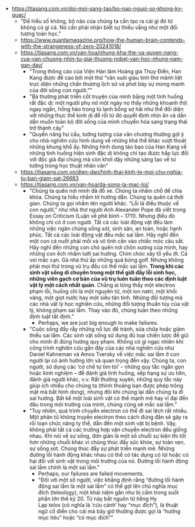 -  https://tiasang.com.vn/doi-moi-sang-tao/bo-nao-nguoi-so-khong-ky-quac/
	- "Để hiểu số không, bộ não của chúng ta cần tạo ra cái gì đó từ không có gì cả. Nó cần phải nhận biết sự thiếu vắng như một đối tượng toán học."
	- https://www.quantamagazine.org/how-the-human-brain-contends-with-the-strangeness-of-zero-20241018/
	- https://tiasang.com.vn/van-hoa/nhung-kha-the-va-quyen-nang-cua-van-chuong-nhin-tu-giai-thuong-nobel-van-hoc-nhung-nam-gan-day/
		- "Trong thông cáo của Viện Hàn lâm Hoàng gia Thụy Điển, Han Kang được đề cao bởi một thứ “văn xuôi giàu tính thơ mãnh liệt trực diện những chấn thương lịch sử và phơi bày sự mong manh của đời sống con người.”"
		- "Bà thường phát triển cốt truyện của mình bằng một tình huống rất đặc dị: một người phụ nữ một ngày nọ thấy những khoanh thịt ngay ngắn, hồng hào trong tủ lạnh bỗng sợ hãi như thể đối diện với những thực thể kinh dị để rồi từ đó quyết định nhịn ăn và dần dần muốn toàn bộ đời sống của mình chuyển hóa sang trạng thái trở thành cây"
		- "Quyền năng hư cấu, tưởng tượng của văn chương thường gợi ý cho nhà nghiên cứu hình dung về những khả thể khác vượt thoát những khung khổ ấy. Những hình dung táo bạo của Han Kang về những tình huống hiện sinh đặc dị không chỉ tạo được hấp lực đối với độc giả đại chúng mà còn khơi dậy những sáng tạo về tư tưởng trong học thuật nhân văn"
	- https://tiasang.com.vn/dien-dan/hinh-thai-kinh-te-moi-chu-nghia-tu-ban-giam-sat-26683
	- https://tiasang.com.vn/van-hoa/da-song-la-mac-loi/
		- "Chúng ta quên nơi mình đã đỗ xe. Chúng ta nhầm chỗ để chìa khóa. Chúng ta hiểu nhầm tờ hướng dẫn. Chúng ta quên cả thời gian. Chúng ta gọi nhầm tên người khác. “Lỗi là điều thuộc về con người,” như nhà thơ người Anh Alexander Pope đã viết trong Essay on Criticism (Luận về phê bình – 1711). Nhưng điều đó không chỉ có ở con người. Tất cả các loài động vật đều làm những việc ngăn chúng sống sót, sinh sản, an toàn, hoặc hạnh phúc. Tất cả các loài động vật đều mắc sai lầm. Hãy nghĩ đến một con cá nuốt phải mồi và vô tình cắn vào chiếc móc câu sắt. Hãy nghĩ đến những con chó quên nơi chôn xương của mình, hay những con ếch nhằm lưỡi sai hướng. Chim chóc xây tổ yếu ớt. Cá voi mắc cạn. Gà nhà thử ấp những quả bóng golf. Nhưng không phải mọi thứ trong vũ trụ đều có thể mắc sai lầm. **Trong khi các sinh vật sống di chuyển trong một thế giới đầy lỗi sinh học, những viên gạch cơ bản của vũ trụ luôn tuân theo các định luật vật lý một cách nhất quán**. Chẳng ai từng thấy một electron phạm lỗi, huống chi là một nguyên tử, một ion natri, một khối vàng, một giọt nước hay một siêu tân tinh. Những đối tượng mà các nhà vật lý học nghiên cứu, những đối tượng thuần túy của vật lý, không phạm sai lầm. Thay vào đó, chúng tuân theo những định luật tất định."
			- Perhaps, we are just big enough to make failures.
		- "Cuộc sống đầy rẫy những nỗ lực để tránh, sửa chữa hoặc giảm thiểu sai lầm. Các sinh vật sống sử dụng đủ loại chiến lược để giữ cho mình đi đúng hướng quy phạm. Không có gì ngạc nhiên khi công trình nghiên cứu gần đây của các nhà nghiên cứu như Daniel Kahneman và Amos Tversky về việc mắc sai lầm ở con người lại có ảnh hưởng lớn và quan trọng đến vậy. Chúng ta, con người, sử dụng các ‘cơ chế tự tìm tòi’ – những quy tắc ngắn gọn hoặc kinh nghiệm – để đánh giá tình huống, xếp hạng sự ưu tiên, đánh giá người khác, v.v. Rất thường xuyên, những quy tắc này giúp ích nhiều cho chúng ta (thỉnh thoảng bạn được phép trông mặt mà bắt hình dong), nhưng đôi khi chúng lại dẫn chúng ta đi sai hướng. Bất kể một loài sinh vật có thể mạnh mẽ hay vĩ đại đến đâu trong môi trường của mình, chúng cũng sẽ mắc sai lầm."
		- "Tuy nhiên, quá trình chuyển electron có thể đi sai lệch rất nhiều. Một phân tử không truyền electron theo cách đúng đắn sẽ gây ra rối loạn chức năng ty thể, dẫn đến một sinh vật bị bệnh. Vậy, không phải tất cả các trường hợp vận chuyển electron đều giống nhau. Khi nói về sự sống, đơn giản là một số chuỗi sự kiện thì _tốt hơn_ những chuỗi khác vì chúng thúc đẩy sức khỏe, sự toàn vẹn, sự sống sót. Chúng thúc đẩy sự phát triển mạnh mẽ. Những đường lối hành động khác nhau có thể có tác dụng có lợi hoặc có hại đối với sinh vật trong môi trường của nó. Đường lối hành động sai lầm chính là một sai lầm."
			- Perhaps, our failures are failed movements.
			- "Đối với một số người, việc khẳng định rằng “đường lối hành động sai lầm là một sai lầm” có thể gợi lên chủ nghĩa mục đích (teleology), một khái niệm gần như bị cấm trong suốt phần lớn thế kỷ 20. Từ này bắt nguồn từ tiếng Hy Lạp _telos_ (có nghĩa là ‘cứu cánh’ hay “mục đích”), là thuật ngữ cổ điển cho cái mà bây giờ thường được gọi là “hướng mục tiêu” hoặc “có mục đích”"